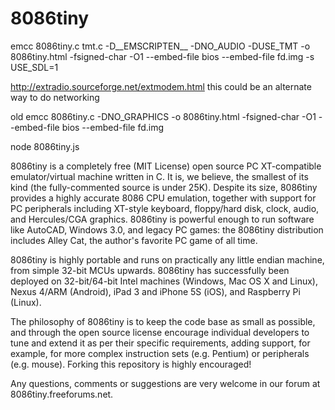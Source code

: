 8086tiny
========

emcc 8086tiny.c tmt.c -D__EMSCRIPTEN__ -DNO_AUDIO -DUSE_TMT -o 8086tiny.html -fsigned-char -O1 --embed-file bios --embed-file fd.img -s USE_SDL=1

http://extradio.sourceforge.net/extmodem.html
this could be an alternate way to do networking


old
emcc 8086tiny.c -DNO_GRAPHICS -o 8086tiny.html -fsigned-char -O1 --embed-file bios --embed-file fd.img

node 8086tiny.js


8086tiny is a completely free (MIT License) open source PC XT-compatible emulator/virtual machine written in C. It is, we believe, the smallest of its kind (the fully-commented source is under 25K). Despite its size, 8086tiny provides a highly accurate 8086 CPU emulation, together with support for PC peripherals including XT-style keyboard, floppy/hard disk, clock, audio, and Hercules/CGA graphics. 8086tiny is powerful enough to run software like AutoCAD, Windows 3.0, and legacy PC games: the 8086tiny distribution includes Alley Cat, the author's favorite PC game of all time.

8086tiny is highly portable and runs on practically any little endian machine, from simple 32-bit MCUs upwards. 8086tiny has successfully been deployed on 32-bit/64-bit Intel machines (Windows, Mac OS X and Linux), Nexus 4/ARM (Android), iPad 3 and iPhone 5S (iOS), and Raspberry Pi (Linux).

The philosophy of 8086tiny is to keep the code base as small as possible, and through the open source license encourage individual developers to tune and extend it as per their specific requirements, adding support, for example, for more complex instruction sets (e.g. Pentium) or peripherals (e.g. mouse). Forking this repository is highly encouraged!

Any questions, comments or suggestions are very welcome in our forum at 8086tiny.freeforums.net.
